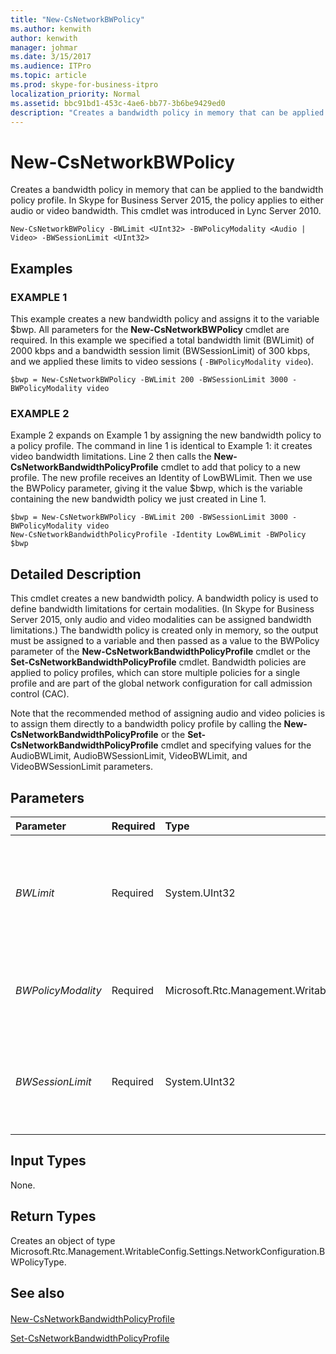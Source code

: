 ```yaml
---
title: "New-CsNetworkBWPolicy"
ms.author: kenwith
author: kenwith
manager: johmar
ms.date: 3/15/2017
ms.audience: ITPro
ms.topic: article
ms.prod: skype-for-business-itpro
localization_priority: Normal
ms.assetid: bbc91bd1-453c-4ae6-bb77-3b6be9429ed0
description: "Creates a bandwidth policy in memory that can be applied to the bandwidth policy profile. In Skype for Business Server 2015, the policy applies to either audio or video bandwidth. This cmdlet was introduced in Lync Server 2010."
---
```


# New-CsNetworkBWPolicy
 
Creates a bandwidth policy in memory that can be applied to the bandwidth policy profile. In Skype for Business Server 2015, the policy applies to either audio or video bandwidth. This cmdlet was introduced in Lync Server 2010.
  
```
New-CsNetworkBWPolicy -BWLimit <UInt32> -BWPolicyModality <Audio | Video> -BWSessionLimit <UInt32>

```

## Examples

### EXAMPLE 1

This example creates a new bandwidth policy and assigns it to the variable $bwp. All parameters for the **New-CsNetworkBWPolicy** cmdlet are required. In this example we specified a total bandwidth limit (BWLimit) of 2000 kbps and a bandwidth session limit (BWSessionLimit) of 300 kbps, and we applied these limits to video sessions ( `-BWPolicyModality video`).
  
```
$bwp = New-CsNetworkBWPolicy -BWLimit 200 -BWSessionLimit 3000 -BWPolicyModality video
```

### EXAMPLE 2

Example 2 expands on Example 1 by assigning the new bandwidth policy to a policy profile. The command in line 1 is identical to Example 1: it creates video bandwidth limitations. Line 2 then calls the **New-CsNetworkBandwidthPolicyProfile** cmdlet to add that policy to a new profile. The new profile receives an Identity of LowBWLimit. Then we use the BWPolicy parameter, giving it the value $bwp, which is the variable containing the new bandwidth policy we just created in Line 1.
  
```
$bwp = New-CsNetworkBWPolicy -BWLimit 200 -BWSessionLimit 3000 -BWPolicyModality video
New-CsNetworkBandwidthPolicyProfile -Identity LowBWLimit -BWPolicy $bwp
```

## Detailed Description

This cmdlet creates a new bandwidth policy. A bandwidth policy is used to define bandwidth limitations for certain modalities. (In Skype for Business Server 2015, only audio and video modalities can be assigned bandwidth limitations.) The bandwidth policy is created only in memory, so the output must be assigned to a variable and then passed as a value to the BWPolicy parameter of the **New-CsNetworkBandwidthPolicyProfile** cmdlet or the **Set-CsNetworkBandwidthPolicyProfile** cmdlet. Bandwidth policies are applied to policy profiles, which can store multiple policies for a single profile and are part of the global network configuration for call admission control (CAC).
  
Note that the recommended method of assigning audio and video policies is to assign them directly to a bandwidth policy profile by calling the **New-CsNetworkBandwidthPolicyProfile** or the **Set-CsNetworkBandwidthPolicyProfile** cmdlet and specifying values for the AudioBWLimit, AudioBWSessionLimit, VideoBWLimit, and VideoBWSessionLimit parameters.
  
## Parameters

|**Parameter**|**Required**|**Type**|**Description**|
|:-----|:-----|:-----|:-----|
| _BWLimit_ <br/> |Required  <br/> |System.UInt32  <br/> |The maximum total bandwidth, in kbps, for all concurrent sessions of the type specified in the BWPolicyModality parameter.  <br/> |
| _BWPolicyModality_ <br/> |Required  <br/> |Microsoft.Rtc.Management.WritableConfig.Settings.NetworkConfiguration.BWPolicyModality  <br/> |Determines which type of bandwidth is limited.  <br/> Valid values: Audio, Video  <br/> |
| _BWSessionLimit_ <br/> |Required  <br/> |System.UInt32  <br/> |The maximum bandwidth, in kbps, allowed for a single session of the type specified in the BWPolicyModality parameter.  <br/> |
   
## Input Types

None.
  
## Return Types

Creates an object of type Microsoft.Rtc.Management.WritableConfig.Settings.NetworkConfiguration.BWPolicyType.
  
## See also

#### 

[New-CsNetworkBandwidthPolicyProfile](new-csnetworkbandwidthpolicyprofile.md)
  
[Set-CsNetworkBandwidthPolicyProfile](set-csnetworkbandwidthpolicyprofile.md)

